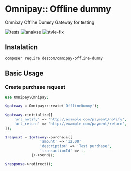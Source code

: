 # Omnipay:: Offline dummy

Omnipay Offline Dummy Gateway for testing

[![tests](https://github.com/descom-es/omnipay-offline-dummy/actions/workflows/tests.yml/badge.svg)](https://github.com/descom-es/omnipay-offline-dummy/actions/workflows/tests.yml)
[![analyse](https://github.com/descom-es/omnipay-offline-dummy/actions/workflows/analyse.yml/badge.svg)](https://github.com/descom-es/omnipay-offline-dummy/actions/workflows/analyse.yml)
[![style-fix](https://github.com/descom-es/omnipay-offline-dummy/actions/workflows/style-fix.yml/badge.svg)](https://github.com/descom-es/omnipay-offline-dummy/actions/workflows/style-fix.yml)

## Instalation

```sh
composer require descom/omnipay-offline-dummy
```

## Basic Usage

### Create purchase request

```php
use Omnipay\Omnipay;

$gateway = Omnipay::create('OfflineDummy');

$gateway->initialize([
    'url_notify' => 'http://example.com/payment/notify',
    'url_return' => 'http://example.com/payment/return',
]);

$request = $gateway->purchase([
                'amount' => '12.00',
                'description' => 'Test purchase',
                'transactionId' => 1,
            ])->send();

$response->redirect();
```
